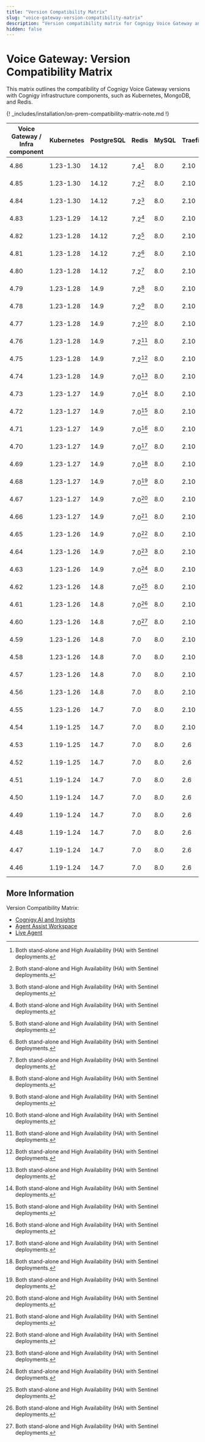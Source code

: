 ```yaml
---
title: "Version Compatibility Matrix"
slug: "voice-gateway-version-compatibility-matrix"
description: "Version compatibility matrix for Cognigy Voice Gateway and Infrastructure Components provides valuable insights and ensures seamless integration and upgrades for optimal performance."
hidden: false
---
```


# Voice Gateway: Version Compatibility Matrix

This matrix outlines the compatibility of Cognigy Voice Gateway versions with Cognigy infrastructure components,
such as Kubernetes, MongoDB, and Redis.

{! _includes/installation/on-prem-compatibility-matrix-note.md !}

| Voice Gateway /<br> Infra component | Kubernetes | PostgreSQL | Redis   | MySQL | Traefik | InfluxDB | Jaeger | Helm          |
|-------------------------------------|------------|------------|---------|-------|---------|----------|--------|---------------|
| 4.86                                | 1.23-1.30  | 14.12      | 7.4[^*] | 8.0   | 2.10    | 1.8      | 1.61   | 3.9 or higher |
| 4.85                                | 1.23-1.30  | 14.12      | 7.2[^*] | 8.0   | 2.10    | 1.8      | 1.57   | 3.9 or higher |
| 4.84                                | 1.23-1.30  | 14.12      | 7.2[^*] | 8.0   | 2.10    | 1.8      | 1.57   | 3.9 or higher |
| 4.83                                | 1.23-1.29  | 14.12      | 7.2[^*] | 8.0   | 2.10    | 1.8      | 1.57   | 3.9 or higher |
| 4.82                                | 1.23-1.28  | 14.12      | 7.2[^*] | 8.0   | 2.10    | 1.8      | 1.57   | 3.9 or higher |
| 4.81                                | 1.23-1.28  | 14.12      | 7.2[^*] | 8.0   | 2.10    | 1.8      | 1.57   | 3.9 or higher |
| 4.80                                | 1.23-1.28  | 14.12      | 7.2[^*] | 8.0   | 2.10    | 1.8      | 1.57   | 3.9 or higher |
| 4.79                                | 1.23-1.28  | 14.9       | 7.2[^*] | 8.0   | 2.10    | 1.8      | 1.57   | 3.9 or higher |
| 4.78                                | 1.23-1.28  | 14.9       | 7.2[^*] | 8.0   | 2.10    | 1.8      | 1.57   | 3.9 or higher |
| 4.77                                | 1.23-1.28  | 14.9       | 7.2[^*] | 8.0   | 2.10    | 1.8      | 1.57   | 3.9 or higher |
| 4.76                                | 1.23-1.28  | 14.9       | 7.2[^*] | 8.0   | 2.10    | 1.8      | 1.54   | 3.9 or higher |
| 4.75                                | 1.23-1.28  | 14.9       | 7.2[^*] | 8.0   | 2.10    | 1.8      | 1.54   | 3.9 or higher |
| 4.74                                | 1.23-1.28  | 14.9       | 7.0[^*] | 8.0   | 2.10    | 1.8      | 1.54   | 3.9 or higher |
| 4.73                                | 1.23-1.27  | 14.9       | 7.0[^*] | 8.0   | 2.10    | 1.8      | 1.54   | 3.9 or higher |
| 4.72                                | 1.23-1.27  | 14.9       | 7.0[^*] | 8.0   | 2.10    | 1.8      | 1.54   | 3.9 or higher |
| 4.71                                | 1.23-1.27  | 14.9       | 7.0[^*] | 8.0   | 2.10    | 1.8      | 1.47   | 3.9 or higher |
| 4.70                                | 1.23-1.27  | 14.9       | 7.0[^*] | 8.0   | 2.10    | 1.8      | 1.47   | 3.9 or higher |
| 4.69                                | 1.23-1.27  | 14.9       | 7.0[^*] | 8.0   | 2.10    | 1.8      | 1.47   | 3.9 or higher |
| 4.68                                | 1.23-1.27  | 14.9       | 7.0[^*] | 8.0   | 2.10    | 1.8      | 1.47   | 3.9 or higher |
| 4.67                                | 1.23-1.27  | 14.9       | 7.0[^*] | 8.0   | 2.10    | 1.8      | 1.47   | 3.9 or higher |
| 4.66                                | 1.23-1.27  | 14.9       | 7.0[^*] | 8.0   | 2.10    | 1.8      | -      | 3.9 or higher |
| 4.65                                | 1.23-1.26  | 14.9       | 7.0[^*] | 8.0   | 2.10    | 1.8      | -      | 3.9 or higher |
| 4.64                                | 1.23-1.26  | 14.9       | 7.0[^*] | 8.0   | 2.10    | 1.8      | -      | 3.9 or higher |
| 4.63                                | 1.23-1.26  | 14.9       | 7.0[^*] | 8.0   | 2.10    | 1.8      | -      | 3.9 or higher |
| 4.62                                | 1.23-1.26  | 14.8       | 7.0[^*] | 8.0   | 2.10    | 1.8      | -      | 3.9 or higher |
| 4.61                                | 1.23-1.26  | 14.8       | 7.0[^*] | 8.0   | 2.10    | 1.8      | -      | 3.9 or higher |
| 4.60                                | 1.23-1.26  | 14.8       | 7.0[^*] | 8.0   | 2.10    | 1.8      | -      | 3.9 or higher |
| 4.59                                | 1.23-1.26  | 14.8       | 7.0     | 8.0   | 2.10    | 1.8      | -      | 3.9 or higher |
| 4.58                                | 1.23-1.26  | 14.8       | 7.0     | 8.0   | 2.10    | 1.8      | -      | 3.9 or higher |
| 4.57                                | 1.23-1.26  | 14.8       | 7.0     | 8.0   | 2.10    | 1.8      | -      | 3.9 or higher |
| 4.56                                | 1.23-1.26  | 14.8       | 7.0     | 8.0   | 2.10    | 1.8      | -      | 3.9 or higher |
| 4.55                                | 1.23-1.26  | 14.7       | 7.0     | 8.0   | 2.10    | 1.8      | -      | 3.9 or higher |
| 4.54                                | 1.19-1.25  | 14.7       | 7.0     | 8.0   | 2.10    | 1.8      | -      | 3.9 or higher |
| 4.53                                | 1.19-1.25  | 14.7       | 7.0     | 8.0   | 2.6     | 1.8      | -      | 3.8 or higher |
| 4.52                                | 1.19-1.25  | 14.7       | 7.0     | 8.0   | 2.6     | 1.8      | -      | 3.8 or higher |
| 4.51                                | 1.19-1.24  | 14.7       | 7.0     | 8.0   | 2.6     | 1.8      | -      | 3.8 or higher |
| 4.50                                | 1.19-1.24  | 14.7       | 7.0     | 8.0   | 2.6     | 1.8      | -      | 3.8 or higher |
| 4.49                                | 1.19-1.24  | 14.7       | 7.0     | 8.0   | 2.6     | 1.8      | -      | 3.8 or higher |
| 4.48                                | 1.19-1.24  | 14.7       | 7.0     | 8.0   | 2.6     | 1.8      | -      | 3.8 or higher |
| 4.47                                | 1.19-1.24  | 14.7       | 7.0     | 8.0   | 2.6     | 1.8      | -      | 3.8 or higher |
| 4.46                                | 1.19-1.24  | 14.7       | 7.0     | 8.0   | 2.6     | 1.8      | -      | 3.8 or higher |

[^*]: Both stand-alone and High Availability (HA) with Sentinel deployments.

## More Information

Version Compatibility Matrix:

- [Cognigy.AI and Insights](../../ai/installation/version-compatibility-matrix.md)
- [Agent Assist Workspace](../../ai-copilot/installation/version-compatibility-matrix.md)
- [Live Agent](../../live-agent/installation/deployment/version-compatibility-matrix.md)